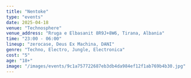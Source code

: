 ```yaml
---
title: "Nentoke"
type: "events"
date: 2025-04-18
venue: "Technosphere"
venue_address: "Rruga e Elbasanit 8R9J+8W6, Tirana, Albania"
time: "23:00 - 06:00"
lineup: "zerocase, Deus Ex Machina, DANI"
genre: "Techno, Electro, Jungle, Electronica"
cost: "5"
age: "18+"
image: "/images/events/9c1a757722687eb3db4da984ef12f1ab769b4b30.jpg"
---
```

